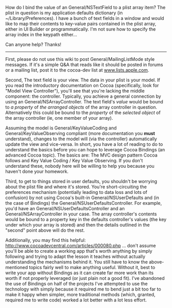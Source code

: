 How do I bind the value of an General/NSTextField to a plist array item? The plist in question is my application defaults dictionary (in ~/Library/Preferences).
I have a bunch of text fields in a window and would like to map their contents to key-value pairs contained in the plist array, either in UI Builder or programmatically. I'm not sure how to specify the array index in the keypath either...

Can anyone help? Thanks!

----

First, please do not use this wiki to post General/MailingListMode style messages. If it's a simple Q&A that reads like it should be posted in forums or a mailing list, post it to the cocoa-dev list at www.lists.apple.com. 

Second, The text field is your view. The data in your plist is your model. If you read the introductory documentation on Cocoa (specifically, look for "Model View Controller"), you'll see that you're lacking the middle component: the controller. Typically, you achieve a general connection by using an General/NSArrayController. The text field's *value* would be bound to *a property* of *the arranged objects* of the array controller in question. Alternatively this could be bound to the *property* of the *selected object* of the array controller (ie, one member of your array).

Assuming the model is General/KeyValueCoding and General/KeyValueObserving compliant (more documentation you **must** understand), changes to the model will (via the controller) automatically update the view and vice-versa. In short, you have a lot of reading to do to understand the basics before you can hope to leverage Cocoa Bindings (an advanced Cocoa topic). The basics are: The MVC design pattern Cocoa follows and Key Value Coding / Key Value Observing. If you don't understand these, nobody here will be willing to help you because you haven't done your homework.

Third, to get to things stored in user defaults, you shouldn't be worrying about the plist file and where it's stored. You're short-circuiting the preferences mechanism (potentially leading to data loss and lots of confusion) by not using Cocoa's built-in General/NSUserDefaults and (in the case of Bindings) the General/NSUserDefaultsController. For example, you'd have an General/NSUserDefaultsController and an General/NSArrayController in your case. The array controller's contents would be bound to a property key in the defaults controller's values (the key under which your array is stored) and then the details outlined in the "second" point above will do the rest. 

Additionally, you may find this helpful: http://www.cocoadevcentral.com/articles/000080.php  ...  don't assume you'll be able to create a working app that's worth anything by simply following and trying to adapt the lesson it teaches without actually understanding the mechanisms behind it. You still have to know the above-mentioned topics fairly well to make anything useful. Without it, best to write your app without Bindings as it can create far more work than its worth if not properly leveraged (or just plain not a good fit). I've abandoned the use of Bindings on half of the projects I've attempted to use the technology with simply because it required me to bend just a bit too far to make it happy when simpler, more traditional methods (which, granted, required me to write code) worked a lot better with a lot less effort.